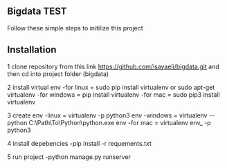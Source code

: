 ## Bigdata TEST

Follow these simple steps to initilize this project
  ## Installation
  1 clone repository from this link https://github.com/isayaeli/bigdata.git and then cd into project folder (bigdata)
  
  2 install virtual env
       -for linux = sudo pip install virtualenv or sudo apt-get  virtualenv
       -for windows =  pip install virtualenv
       -for mac = sudo pip3 install virtualenv
      
  3 create env
       -linux = virtualenv -p python3 env
       -windows = virtualenv --python C:\Path\To\Python\python.exe env
       -for mac = virtualenv env_ -p python3
       
  4 install depebencies
      -pip install -r requements.txt
  
  5 run project
      -python manage.py runserver
